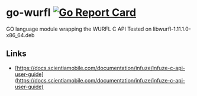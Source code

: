 # go-wurfl [![Go Report Card](https://goreportcard.com/badge/github.com/trafficstars/go-wurfl)](https://goreportcard.com/report/github.com/trafficstars/go-wurfl)

GO language module wrapping the WURFL C API
Tested on libwurfl-1.11.1.0-x86_64.deb

## Links

 * [https://docs.scientiamobile.com/documentation/infuze/infuze-c-api-user-guide](https://docs.scientiamobile.com/documentation/infuze/infuze-c-api-user-guide)
